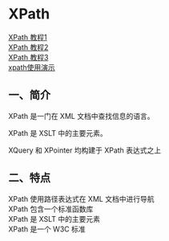 # XPath
[XPath 教程1](https://www.runoob.com/xpath/xpath-tutorial.html)  
[XPath 教程2](https://www.tr0y.wang/2019/05/11/XPath%E6%B3%A8%E5%85%A5%E6%8C%87%E5%8C%97/)  
[XPath 教程3](https://www.w3school.com.cn/xpath/index.asp)  
[xpath使用演示](https://youyou-tech.com/2019/11/04/python%E7%88%AC%E8%99%AB%E5%85%A5%E9%97%A8%E5%AE%9E%E6%88%98%28%E4%B8%89%29%E4%B8%8D%E4%BC%9A%E6%AD%A3%E5%88%99%E6%80%8E/)

## 一、简介
XPath 是一门在 XML 文档中查找信息的语言。

XPath 是 XSLT 中的主要元素。

XQuery 和 XPointer 均构建于 XPath 表达式之上

## 二、特点
XPath 使用路径表达式在 XML 文档中进行导航  
XPath 包含一个标准函数库  
XPath 是 XSLT 中的主要元素  
XPath 是一个 W3C 标准  